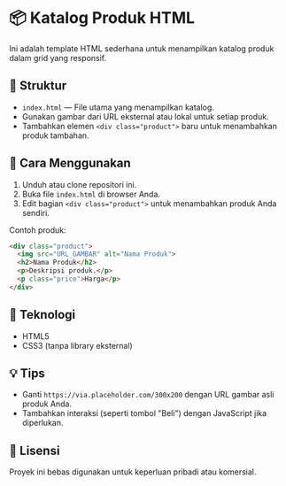 # 📦 Katalog Produk HTML

Ini adalah template HTML sederhana untuk menampilkan katalog produk dalam grid yang responsif.

## 📁 Struktur

- `index.html` — File utama yang menampilkan katalog.
- Gunakan gambar dari URL eksternal atau lokal untuk setiap produk.
- Tambahkan elemen `<div class="product">` baru untuk menambahkan produk tambahan.

## 🔧 Cara Menggunakan

1. Unduh atau clone repositori ini.
2. Buka file `index.html` di browser Anda.
3. Edit bagian `<div class="product">` untuk menambahkan produk Anda sendiri.

Contoh produk:

```html
<div class="product">
  <img src="URL_GAMBAR" alt="Nama Produk">
  <h2>Nama Produk</h2>
  <p>Deskripsi produk.</p>
  <p class="price">Harga</p>
</div>
```

## 🧰 Teknologi

- HTML5
- CSS3 (tanpa library eksternal)

## 💡 Tips

- Ganti `https://via.placeholder.com/300x200` dengan URL gambar asli produk Anda.
- Tambahkan interaksi (seperti tombol "Beli") dengan JavaScript jika diperlukan.

## 📄 Lisensi

Proyek ini bebas digunakan untuk keperluan pribadi atau komersial.
